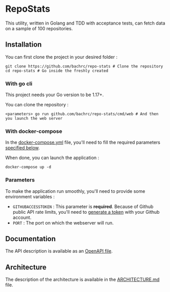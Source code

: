 # RepoStats

This utility, written in Golang and TDD with acceptance tests, can fetch data on a sample of 100 repositories.

## Installation

You can first clone the project in your desired folder :

```shell
git clone https://github.com/bachrc/repo-stats # Clone the repository
cd repo-stats # Go inside the freshly created
```

### With go cli
This project needs your Go version to be 1.17+.

You can clone the repository :

```shell
<parameters> go run github.com/bachrc/repo-stats/cmd/web # And then you launch the web server
```

### With docker-compose

In the [docker-compose.yml](./docker-compose.yml) file, you'll need to fill the required parameters [specified below](#parameters).

When done, you can launch the application :

```shell
docker-compose up -d
```

### Parameters

To make the application run smoothly, you'll need to provide some environment variables :

- `GITHUBACCESSTOKEN` : This parameter is **required**. Because of Github public API rate limits, 
you'll need to [generate a token](https://github.com/settings/tokens) with your Github account.
- `PORT` : The port on which the webserver will run.

## Documentation

The API description is available as an [OpenAPI file](https://editor.swagger.io/?url=https://raw.githubusercontent.com/bachrc/repo-stats/master/api/openapi.yml).

## Architecture

The description of the architecture is available in the [ARCHITECTURE.md](./ARCHITECTURE.md) file.
